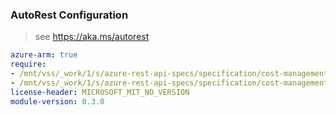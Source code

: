 ### AutoRest Configuration

> see https://aka.ms/autorest

``` yaml
azure-arm: true
require:
- /mnt/vss/_work/1/s/azure-rest-api-specs/specification/cost-management/resource-manager/readme.md
- /mnt/vss/_work/1/s/azure-rest-api-specs/specification/cost-management/resource-manager/readme.go.md
license-header: MICROSOFT_MIT_NO_VERSION
module-version: 0.3.0
```